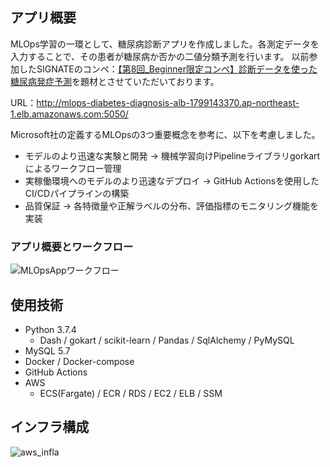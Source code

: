 ## アプリ概要
MLOps学習の一環として、糖尿病診断アプリを作成しました。各測定データを入力することで、その患者が糖尿病か否かの二値分類予測を行います。  以前参加したSIGNATEのコンペ：[【第8回_Beginner限定コンペ】診断データを使った糖尿病発症予測](https://signate.jp/competitions/414)を題材とさせていただいております。

URL：http://mlops-diabetes-diagnosis-alb-1799143370.ap-northeast-1.elb.amazonaws.com:5050/

Microsoft社の定義するMLOpsの3つ重要概念を参考に、以下を考慮しました。
- モデルのより迅速な実験と開発 → 機械学習向けPipelineライブラリgorkartによるワークフロー管理
- 実稼働環境へのモデルのより迅速なデプロイ → GitHub Actionsを使用したCI/CDパイプラインの構築
- 品質保証 → 各特徴量や正解ラベルの分布、評価指標のモニタリング機能を実装

### アプリ概要とワークフロー

![MLOpsAppワークフロー](https://user-images.githubusercontent.com/62184606/153701410-f1c7218c-3deb-4226-aa9a-3b2a388165d7.png)

## 使用技術
- Python 3.7.4
  - Dash / gokart / scikit-learn / Pandas / SqlAlchemy / PyMySQL
- MySQL 5.7
- Docker / Docker-compose
- GitHub Actions
- AWS
  - ECS(Fargate) / ECR / RDS / EC2 / ELB / SSM

## インフラ構成

![aws_infla](https://user-images.githubusercontent.com/62184606/153701468-07e8ad8c-e2c1-442c-8ec6-4c1384e8e216.png)
